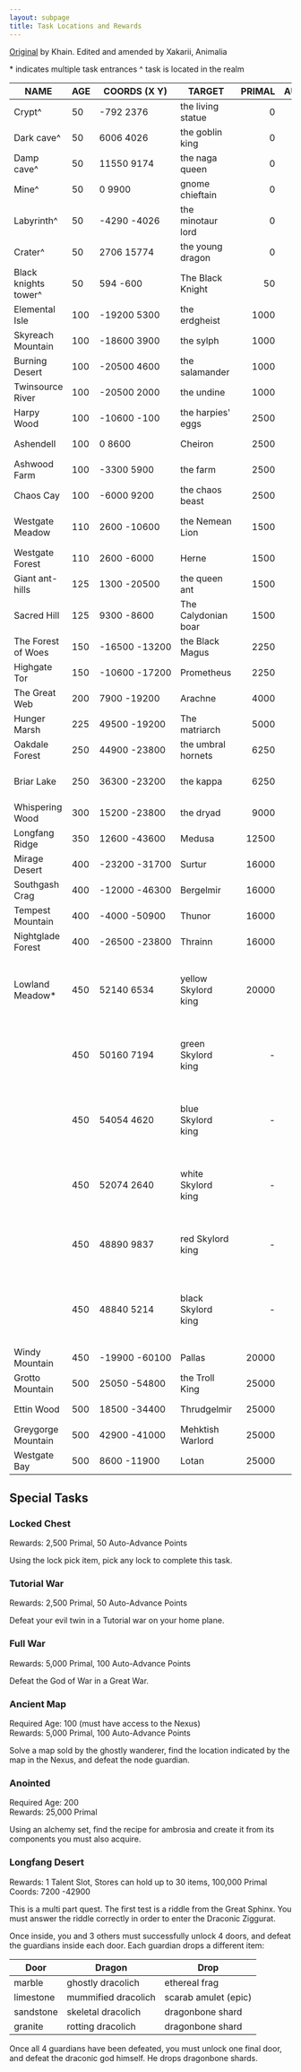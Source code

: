 ```yaml
---
layout: subpage
title: Task Locations and Rewards
---
```


[Original](http://xakarii.yolasite.com/taskdb.php) by Khain. Edited and amended by Xakarii, Animalia

\* indicates multiple task entrances ^ task is located in the realm

NAME                |AGE|COORDS&nbsp;(X&nbsp;Y)       |TARGET             |PRIMAL|AUTOTRAIN|EPIC
---                 |---|---                |---                |---:  |---:     |---
Crypt^              |50 |-792&nbsp;2376     |the living statue  |0     |100      |
Dark cave^          |50 |6006&nbsp;4026     |the goblin king    |0     |100      |
Damp cave^          |50 |11550&nbsp;9174    |the naga queen     |0     |100      |
Mine^               |50 |0&nbsp;9900        |gnome chieftain    |0     |100      |
Labyrinth^          |50 |-4290&nbsp;-4026   |the minotaur lord  |0     |100      |
Crater^             |50 |2706&nbsp;15774    |the young dragon   |0     |100      |
Black knights tower^|50 |594&nbsp;-600      |The Black Knight   |50    |0        |Vorpal Longsword
Elemental Isle      |100|-19200&nbsp;5300   |the erdgheist      |1000  |0        |an elemental ring of earth
Skyreach Mountain   |100|-18600&nbsp;3900   |the sylph          |1000  |0        |an elemental ring of air
Burning Desert      |100|-20500&nbsp;4600   |the salamander     |1000  |0        |an elemental ring of fire
Twinsource River    |100|-20500&nbsp;2000   |the undine         |1000  |0        |an elemental ring of water
Harpy Wood          |100|-10600&nbsp;-100   |the harpies' eggs  |2500  |0        |
Ashendell           |100|0&nbsp;8600        |Cheiron            |2500  |0        |a torc of eternal health
Ashwood Farm        |100|-3300&nbsp;5900    |the farm           |2500  |0        |
Chaos Cay           |100|-6000&nbsp;9200    |the chaos beast    |2500  |100      |a chaos orb
Westgate Meadow     |110|2600&nbsp;-10600   |the Nemean Lion    |1500  |0        |a lionskin pelt of invulnerability
Westgate Forest     |110|2600&nbsp;-6000    |Herne              |1500  |0        |a brass hunting horn
Giant ant-hills     |125|1300&nbsp;-20500   |the queen ant      |1500  |0        |
Sacred Hill         |125|9300&nbsp;-8600    |The Calydonian boar|1500  |0        |
The Forest of Woes  |150|-16500&nbsp;-13200 |the Black Magus    |2250  |0        |cloak of displacement
Highgate Tor        |150|-10600&nbsp;-17200 |Prometheus         |2250  |0        |
The Great Web       |200|7900&nbsp;-19200   |Arachne            |4000  |100      |a baneful katar
Hunger Marsh        |225|49500&nbsp;-19200  |The matriarch      |5000  |0        |Visor of Vision
Oakdale Forest      |250|44900&nbsp;-23800  |the umbral hornets |6250  |0        |
Briar Lake          |250|36300&nbsp;-23200  |the kappa          |6250  |0        |the philosopher's stone
Whispering Wood     |300|15200&nbsp;-23800  |the dryad          |9000  |0        |an ironwood briarstaff
Longfang Ridge      |350|12600&nbsp;-43600  |Medusa             |12500 |0        |
Mirage Desert       |400|-23200&nbsp;-31700 |Surtur             |16000 |0        |a blazing flameblade
Southgash Crag      |400|-12000&nbsp;-46300 |Bergelmir          |16000 |0        |a shimmering frostblade
Tempest Mountain    |400|-4000&nbsp;-50900  |Thunor             |16000 |0        |a humming stormblade
Nightglade Forest   |400|-26500&nbsp;-23800 |Thrainn            |16000 |0        |a flickering spiritblade
Lowland Meadow\*    |450|52140&nbsp;6534    |yellow Skylord king|20000 |0        |Barbed platinum wingspikes, Platinum Aerie/Wisdom (Dragon)
                    |450|50160&nbsp;7194    |green Skylord king | -    |0        |Barbed brass wingspikes, Brass Aerie/Wisdom (Dragon)
                    |450|54054&nbsp;4620    |blue Skylord king  | -    |0        |Barbed copper wingspikes, Copper Aerie/Wisdom (Dragon)
                    |450|52074&nbsp;2640    |white Skylord king | -    |0        |Barbed silver wingspikes, Silver Aerie/Wisdom (Dragon)
                    |450|48890&nbsp;9837    |red Skylord king   | -    |0        |Barbed gold wingspikes, Gold Aerie/Wisdom (Dragon)
                    |450|48840&nbsp;5214    |black Skylord king | -    |0        |Barbed bronze wingspkes, Bronze Aerie/Wisdom (Dragon)
Windy Mountain      |450|-19900&nbsp;-60100 |Pallas             |20000 |0        |a plain aegis shield
Grotto Mountain     |500|25050&nbsp;-54800  |the Troll King     |25000 |0        |
Ettin Wood          |500|18500&nbsp;-34400  |Thrudgelmir        |25000 |0        |a pair of runic bracers
Greygorge Mountain  |500|42900&nbsp;-41000  |Mehktish Warlord   |25000 |0        |Chaos Sceptre
Westgate Bay        |500|8600&nbsp;-11900   |Lotan              |25000 |0        |a horned champron

## Special Tasks

### Locked Chest
Rewards: 2,500 Primal, 50 Auto-Advance Points

Using the lock pick item, pick any lock to complete this task.

### Tutorial War
Rewards: 2,500 Primal, 50 Auto-Advance Points

Defeat your evil twin in a Tutorial war on your home plane.

### Full War
Rewards: 5,000 Primal, 100 Auto-Advance Points

Defeat the God of War in a Great War.

### Ancient Map
Required Age: 100 (must have access to the Nexus)<br />
Rewards: 5,000 Primal, 100 Auto-Advance Points

Solve a map sold by the ghostly wanderer, find the location indicated by the map in the Nexus, and defeat the node guardian.

### Anointed
Required Age: 200<br />
Rewards: 25,000 Primal

Using an alchemy set, find the recipe for ambrosia and create it from its components you must also acquire.

### Longfang Desert
Rewards: 1 Talent Slot, Stores can hold up to 30 items, 100,000 Primal<br />
Coords: 7200 -42900

This is a multi part quest. The first test is a riddle from the Great Sphinx. You must answer the riddle correctly in order to enter the Draconic Ziggurat.

Once inside, you and 3 others must successfully unlock 4 doors, and defeat the guardians inside each door. Each guardian drops a different item:

Door|Dragon|Drop
---|---|---
marble|ghostly dracolich|ethereal frag
limestone|mummified dracolich|scarab amulet (epic)
sandstone|skeletal dracolich|dragonbone shard
granite|rotting dracolich|dragonbone shard

Once all 4 guardians have been defeated, you must unlock one final door, and defeat the draconic god himself. He drops dragonbone shards.
